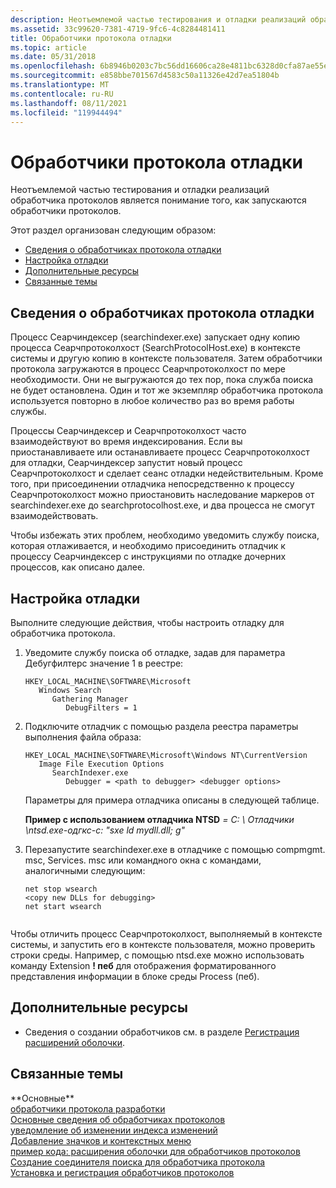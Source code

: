 ```yaml
---
description: Неотъемлемой частью тестирования и отладки реализаций обработчика протоколов является понимание того, как запускаются обработчики протоколов.
ms.assetid: 33c99620-7381-4719-9fc6-4c8284481411
title: Обработчики протокола отладки
ms.topic: article
ms.date: 05/31/2018
ms.openlocfilehash: 6b8946b0203c7bc56dd16606ca28e4811bc6328d0cfa87ae55eb2e752657e7da
ms.sourcegitcommit: e858bbe701567d4583c50a11326e42d7ea51804b
ms.translationtype: MT
ms.contentlocale: ru-RU
ms.lasthandoff: 08/11/2021
ms.locfileid: "119944494"
---
```

# <a name="debugging-protocol-handlers"></a>Обработчики протокола отладки

Неотъемлемой частью тестирования и отладки реализаций обработчика протоколов является понимание того, как запускаются обработчики протоколов.

Этот раздел организован следующим образом:

-   [Сведения о обработчиках протокола отладки](#about-debugging-protocol-handlers)
-   [Настройка отладки](#setting-up-debugging)
-   [Дополнительные ресурсы](#additional-resources)
-   [Связанные темы](#related-topics)

## <a name="about-debugging-protocol-handlers"></a>Сведения о обработчиках протокола отладки

Процесс Сеарчиндексер (searchindexer.exe) запускает одну копию процесса Сеарчпротоколхост (SearchProtocolHost.exe) в контексте системы и другую копию в контексте пользователя. Затем обработчики протокола загружаются в процесс Сеарчпротоколхост по мере необходимости. Они не выгружаются до тех пор, пока служба поиска не будет остановлена. Один и тот же экземпляр обработчика протокола используется повторно в любое количество раз во время работы службы.

Процессы Сеарчиндексер и Сеарчпротоколхост часто взаимодействуют во время индексирования. Если вы приостанавливаете или останавливаете процесс Сеарчпротоколхост для отладки, Сеарчиндексер запустит новый процесс Сеарчпротоколхост и сделает сеанс отладки недействительным. Кроме того, при присоединении отладчика непосредственно к процессу Сеарчпротоколхост можно приостановить наследование маркеров от searchindexer.exe до searchprotocolhost.exe, и два процесса не смогут взаимодействовать.

Чтобы избежать этих проблем, необходимо уведомить службу поиска, которая отлаживается, и необходимо присоединить отладчик к процессу Сеарчиндексер с инструкциями по отладке дочерних процессов, как описано далее.

## <a name="setting-up-debugging"></a>Настройка отладки

Выполните следующие действия, чтобы настроить отладку для обработчика протокола.

1.  Уведомите службу поиска об отладке, задав для параметра Дебугфилтерс значение 1 в реестре:

    ```
    HKEY_LOCAL_MACHINE\SOFTWARE\Microsoft
       Windows Search
          Gathering Manager
             DebugFilters = 1
    ```

2.  Подключите отладчик с помощью раздела реестра параметры выполнения файла образа:

    ```
    HKEY_LOCAL_MACHINE\SOFTWARE\Microsoft\Windows NT\CurrentVersion
       Image File Execution Options
          SearchIndexer.exe
             Debugger = <path to debugger> <debugger options> 
    ```

    Параметры для примера отладчика описаны в следующей таблице.

    

    **Пример с использованием отладчика NTSD**   *= C: \\ Отладчики \\ntsd.exe-одгкс-c: "sxe ld mydll.dll; g"*<br/>

3.  Перезапустите searchindexer.exe в отладчике с помощью compmgmt. msc, Services. msc или командного окна с командами, аналогичными следующим:
    ```
    net stop wsearch
    <copy new DLLs for debugging>
    net start wsearch
            
    ```

    

Чтобы отличить процесс Сеарчпротоколхост, выполняемый в контексте системы, и запустить его в контексте пользователя, можно проверить строки среды. Например, с помощью ntsd.exe можно использовать команду Extension **! пеб** для отображения форматированного представления информации в блоке среды Process (пеб).

## <a name="additional-resources"></a>Дополнительные ресурсы

-   Сведения о создании обработчиков см. в разделе [Регистрация расширений оболочки](../shell/reg-shell-exts.md).

## <a name="related-topics"></a>Связанные темы

<dl> <dt>**Основные**</dt> <dt><a href="-search-3x-wds-phaddins.md">обработчики протокола разработки</a></dt> <dt><a href="-search-3x-wds-extidx-prot-implementing.md">Основные сведения об обработчиках протоколов</a></dt> <dt><a href="-search-3x-wds-notifyingofchanges.md">уведомление об изменении индекса изменений</a></dt> <dt><a href="-search-3x-wds-ph-ui-extensions.md">Добавление значков и контекстных меню</a></dt> <dt><a href="-search-3x-wds-ph-ui-samplecode.md">пример кода: расширения оболочки для обработчиков протоколов</a></dt> <dt><a href="-search-3x-wds-ph-search-connector.md">Создание соединителя поиска для обработчика протокола</a></dt> <dt><a href="-search-3x-wds-ph-install-registration.md">Установка и регистрация обработчиков протоколов</a></dt> </dl>

 

 
